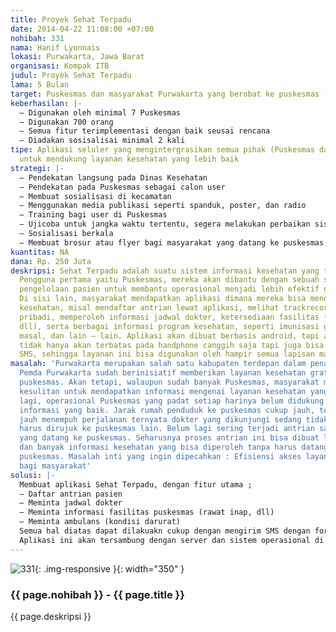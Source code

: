 ```yaml
---
title: Proyek Sehat Terpadu
date: 2014-04-22 11:08:00 +07:00
nohibah: 331
nama: Hanif Lyonnais
lokasi: Purwakarta, Jawa Barat
organisasi: Kompak ITB
judul: Proyek Sehat Terpadu
lama: 5 Bulan
target: Puskesmas dan masyarakat Purwakarta yang berobat ke puskesmas (semua umur)
keberhasilan: |-
  – Digunakan oleh minimal 7 Puskesmas
  – Digunakan 700 orang
  – Semua fitur terimplementasi dengan baik seusai rencana
  – Diadakan sosisalisai minimal 2 kali
tipe: Aplikasi seluler yang mengintergrasikan semua pihak (Puskesmas dan masyarakat)
  untuk mendukung layanan kesehatan yang lebih baik
strategi: |-
  – Pendekatan langsung pada Dinas Kesehatan
  – Pendekatan pada Puskesmas sebagai calon user
  – Membuat sosialisasi di kecamatan
  – Menggunakan media publikasi seperti spanduk, poster, dan radio
  – Training bagi user di Puskesmas
  – Ujicoba untuk jangka waktu tertentu, segera melakukan perbaikan sistem jika diperlukan
  – Sosialisasi berkala
  – Membuat brosur atau flyer bagi masyarakat yang datang ke puskesmas
kuantitas: NA
dana: Rp. 250 Juta
deskripsi: Sehat Terpadu adalah suatu sistem informasi kesehatan yang terintegrasi.
  Pengguna pertama yaitu Puskesmas, mereka akan dibantu dengan sebuah sistem informasi
  pengelolaan pasien untuk membantu operasional menjadi lebih efektif dan efisien.
  Di sisi lain, masyarakat mendapatkan aplikasi dimana mereka bisa mendapatkan layanan
  kesehatan, misal mendaftar antrian lewat aplikasi, melihat trackrecord kesehatan
  pribadi, memperoleh informasi jadwal dokter, ketersediaan fasilitas (rawat inap,
  dll), serta berbagai informasi program kesehatan, seperti imunisasi gratis, sunnatan
  masal, dan lain – lain. Aplikasi akan dibuat berbasis android, tapi aplikasi ini
  tidak hanya akan terbatas pada handphone canggih saja tapi juga bisa diakses melalui
  SMS, sehingga layanan ini bisa digunakan oleh hampir semua lapisan masyarakat.
masalah: 'Purwakarta merupakan salah satu kabupaten terdepan dalam penanganan kesehatan.
  Pemda Purwakarta sudah berinisiatif memberikan layanan kesehatan gratis di setiap
  puskesmas. Akan tetapi, walaupun sudah banyak Puskesmas, masyarakat masih merasa
  kesulitan untuk mendapatkan informasi mengenai layanan kesehatan yang ada. Belum
  lagi, operasional Puskesmas yang padat setiap harinya belum didukung oleh sistem
  informasi yang baik. Jarak rumah penduduk ke puskesmas cukup jauh, terkadang sudah
  jauh menempuh perjalanan ternyata dokter yang dikunjungi sedang tidak praktek atau
  harus dirujuk ke puskesmas lain. Belum lagi sering terjadi antrian saat banyak pasien
  yang datang ke puskesmas. Seharusnya proses antrian ini bisa dibuat lebih efektif
  dan banyak informasi kesehatan yang bisa diperoleh tanpa harus datang langsung ke
  puskesmas. Masalah inti yang ingin dipecahkan : Efisiensi akses layanan kesehatan
  bagi masyarakat'
solusi: |-
  Membuat aplikasi Sehat Terpadu, dengan fitur utama ;
  – Daftar antrian pasien
  – Meminta jadwal dokter
  – Meminta informasi fasilitas puskesmas (rawat inap, dll)
  – Meminta ambulans (kondisi darurat)
  Semua hal diatas dapat dilakuakn cukup dengan mengirim SMS dengan format tertentu atau menggunakan aplikasi mobile berbasis android.
  Aplikasi ini akan tersambung dengan server dan sistem operasional di Puskesmas
---
```


![331](/static/img/hibahcms/331.png){: .img-responsive }{: width="350" }

### {{ page.nohibah }} - {{ page.title }}

{{ page.deskripsi }}
